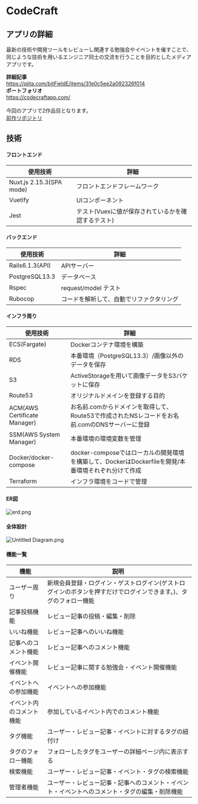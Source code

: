 # CodeCraft
## アプリの詳細
最新の技術や開発ツールをレビューし関連する勉強会やイベントを催すことで、同じような技術を用いるエンジニア同士の交流を行うことを目的としたメディアアプリです。

**詳細記事**
<br>
https://qiita.com/bitFieldE/items/31e0c5ee2a092326f014
<br>
**ポートフォリオ**
<br>
https://codecraftapp.com/
<br>
<br>
今回のアプリで2作品目となります。
<br>
[前作リポジトリ](https://github.com/RkAirforce/aic_tech)

## 技術
#### フロントエンド

|使用技術|詳細|
|-|-|
|Nuxt.js 2.15.3(SPA mode)|フロントエンドフレームワーク|
|Vuetify|UIコンポーネント|
|Jest|テスト(Vuexに値が保存されているかを確認するテスト)|

#### バックエンド

|使用技術|詳細|
|-|-|
|Rails6.1.3(API)|APIサーバー|
|PostgreSQL13.3|データベース|
|Rspec|request/model テスト|
|Rubocop|コードを解析して、自動でリファクタリング|


#### インフラ周り

|使用技術|詳細|
|-|-|
|ECS(Fargate)|Dockerコンテナ環境を構築|
|RDS|本番環境（PostgreSQL13.3）/画像以外のデータを保存|
|S3|ActiveStorageを用いて画像データをS3バケットに保存|
|Route53|オリジナルドメインを登録する目的|
|ACM(AWS Certificate Manager)|お名前.comからドメインを取得して、Route53で作成されたNSレコードをお名前.comのDNSサーバーに登録|
|SSM(AWS System Manager)|本番環境の環境変数を管理|
|Docker/docker-compose|docker-composeではローカルの開発環境を構築して、DockerはDockerfileを開発/本番環境それぞれ分けて作成|
|Terraform|インフラ環境をコードで管理|

#### ER図
![erd.png](https://qiita-image-store.s3.ap-northeast-1.amazonaws.com/0/321060/2061b851-441f-24ea-105a-45e8dcd71e0f.png)

#### 全体設計
![Untitled Diagram.png](https://qiita-image-store.s3.ap-northeast-1.amazonaws.com/0/321060/3d25239a-2e25-e2b2-0c81-d70cbd1945bc.png)

#### 機能一覧
|機能|説明|
|-|-|
|ユーザー周り|新規会員登録・ログイン・ゲストログイン(ゲストログインのボタンを押すだけでログインできます。)、タグのフォロー機能|
|記事投稿機能|レビュー記事の投稿・編集・削除|
|いいね機能|レビュー記事へのいいね機能|
|記事へのコメント機能|レビュー記事へのコメント機能|
|イベント開催機能|レビュー記事に関する勉強会・イベント開催機能|
|イベントへの参加機能|イベントへの参加機能|
|イベント内のコメント機能|参加しているイベント内でのコメント機能|
|タグ機能|ユーザー・レビュー記事・イベントに対するタグの紐付け|
|タグのフォロー機能|フォローしたタグをユーザーの詳細ページ内に表示する|
|検索機能|ユーザー・レビュー記事・イベント・タグの検索機能|
|管理者機能|ユーザー・レビュー記事・記事へのコメント・イベント・イベントへのコメント・タグの編集・削除機能|